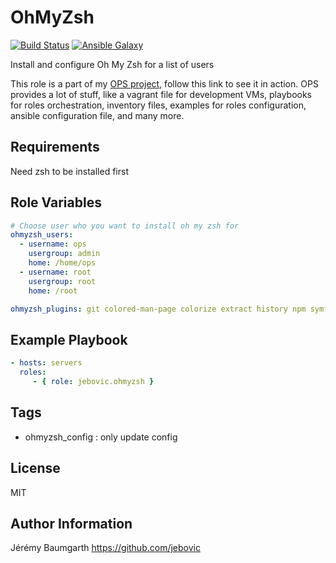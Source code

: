 OhMyZsh
=======

[![Build Status](https://travis-ci.org/jebovic/ansible-ohmyzsh.svg?branch=master)](https://travis-ci.org/jebovic/ansible-ohmyzsh) [![Ansible Galaxy](https://img.shields.io/badge/galaxy-jebovic.ohmyzsh-blue.svg?style=flat)](https://galaxy.ansible.com/jebovic/ohmyzsh)

Install and configure Oh My Zsh for a list of users

This role is a part of my [OPS project](https://github.com/jebovic/ops), follow this link to see it in action. OPS provides a lot of stuff, like a vagrant file for development VMs, playbooks for roles orchestration, inventory files, examples for roles configuration, ansible configuration file, and many more.

Requirements
------------

Need zsh to be installed first

Role Variables
--------------

```yaml
# Choose user who you want to install oh my zsh for
ohmyzsh_users:
  - username: ops
    usergroup: admin
    home: /home/ops
  - username: root
    usergroup: root
    home: /root

ohmyzsh_plugins: git colored-man-page colorize extract history npm symfony2 httpie zsh-syntax-highlighting
```

Example Playbook
----------------

```yaml
- hosts: servers
  roles:
     - { role: jebovic.ohmyzsh }
```

Tags
----

* ohmyzsh_config : only update config

License
-------

MIT

Author Information
------------------

Jérémy Baumgarth https://github.com/jebovic
